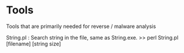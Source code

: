# Tools   
Tools that are primarily needed for reverse / malware analysis

String.pl :
 Search string in the file, same as String.exe. >> perl String.pl [filename] [string size]
